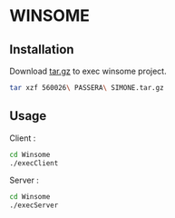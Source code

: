 # WINSOME

## Installation

Download [tar.gz](https://github.com/simonepassera/WINSOME/raw/main/DevWINSOME/560026%20PASSERA%20SIMONE.tar.gz) to exec winsome project.

```bash
tar xzf 560026\ PASSERA\ SIMONE.tar.gz
```

## Usage

Client :

```bash
cd Winsome
./execClient
```


Server :

```bash
cd Winsome
./execServer
```
